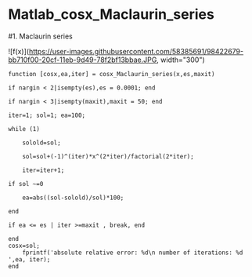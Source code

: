 # Matlab_cosx_Maclaurin_series
#1. Maclaurin series

![f(x)](https://user-images.githubusercontent.com/58385691/98422679-bb710f00-20cf-11eb-9d49-78f2bf13bbae.JPG, width="300")


```
function [cosx,ea,iter] = cosx_Maclaurin_series(x,es,maxit)
```
    if nargin < 2|isempty(es),es = 0.0001; end

    if nargin < 3|isempty(maxit),maxit = 50; end
    
    iter=1; sol=1; ea=100;

    while (1)
        
        solold=sol;
        
        sol=sol+(-1)^(iter)*x^(2*iter)/factorial(2*iter);
        
        iter=iter+1;
    
    if sol ~=0
        
        ea=abs((sol-solold)/sol)*100;
    
    end
    
    if ea <= es | iter >=maxit , break, end

    end
    cosx=sol;
        fprintf('absolute relative error: %d\n number of iterations: %d ',ea, iter);
    end

```
